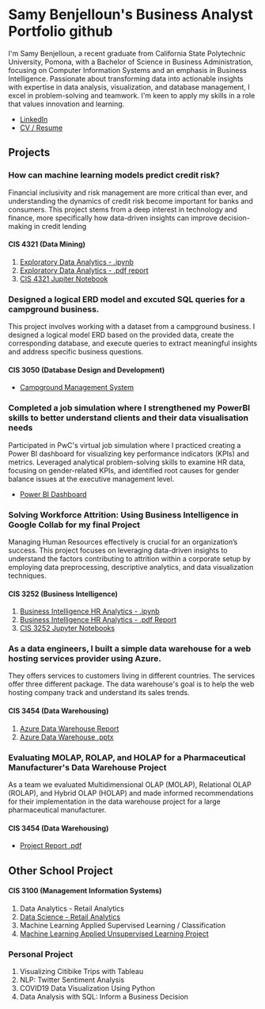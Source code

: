 # Samy Benjelloun's Business Analyst Portfolio github
I'm Samy Benjelloun, a recent graduate from California State Polytechnic University, Pomona, with a Bachelor of Science in Business Administration, focusing on Computer Information Systems and an emphasis in Business Intelligence. Passionate about transforming data into actionable insights with expertise in data analysis, visualization, and database management, I excel in problem-solving and teamwork. I'm keen to apply my skills in a role that values innovation and learning. 

- [LinkedIn](https://www.linkedin.com/in/samy-benjelloun/)
- [CV / Resume](link)
  
## Projects

### How can machine learning models predict credit risk?
Financial inclusivity and risk management are more critical than ever, and understanding the dynamics of credit risk become important for banks and consumers. This project stems from a deep interest in technology and finance, more specifically how data-driven insights can improve decision-making in credit lending
#### CIS 4321 (Data Mining)
1. [Exploratory Data Analytics - .ipynb](Samy_Benjelloun_Final_Project.ipynb)
2. [Exploratory Data Analytics - .pdf report](https://github.com/Titoro1/SamyBen/blob/5000005c21002d496fcf1634f0daddb65237d555/Samy_Benjelloun_FinalProject.pdf)
3. [CIS 4321 Jupiter Notebook](https://drive.google.com/drive/u/0/folders/1YEdJsOgrto6UwvY2L2aE9AaZgifp5QRP)


### Designed a logical ERD model and excuted SQL queries for a campground business.
This project involves working with a dataset from a campground business. I designed
a logical model ERD based on the provided data, create the corresponding database, and execute
queries to extract meaningful insights and address specific business questions.
#### CIS 3050 (Database Design and Development)
- [Campground Management System](https://github.com/Titoro1/SamyBen/blob/28120b6b52e17b1e8b18b5532d91c0fba23e430f/Campground%20Project%20-%20Benjelloun%20S.pdf)

### Completed a job simulation where I strengthened my PowerBI skills to better understand clients and their data visualisation needs
Participated in PwC's virtual job simulation where I practiced creating a Power BI dashboard for visualizing key performance indicators (KPIs) and metrics. Leveraged analytical problem-solving skills to examine HR data, focusing on gender-related KPIs, and identified root causes for gender balance issues at the executive management level.
- [Power BI Dashboard](https://github.com/Titoro1/SamyBen/blob/d0abc4cfa2303d5aca20324eed5c1ea9c200f257/HR%20KPI%20Power%20BI%20(1).pdf)


###  Solving Workforce Attrition: Using Business Intelligence in Google Collab for my final Project
Managing Human Resources effectively is crucial for an organization’s success. This project focuses on leveraging data-driven insights to understand the factors contributing to attrition within a corporate setup by employing data preprocessing, descriptive analytics, and data visualization techniques.
#### CIS 3252 (Business Intelligence)
1. [Business Intelligence HR Analytics - .ipynb](Final_Project_Benjelloun_Samy.ipynb)
2. [Business Intelligence HR Analytics - .pdf Report](https://github.com/Titoro1/SamyBen/blob/7703185069353c4c017e8c828e96f6c76b1eabaf/CIS%203252%20-%20Final%20Project%20Report%20-%20Benjelloun_Samy.pdf) 
3. [CIS 3252 Jupyter Notebooks](https://drive.google.com/drive/u/0/folders/1_N2Xls8uaYpP64GABGZPZXsLenJM3-bS)


### As a data engineers, I built a simple data warehouse for a web hosting services provider using Azure.
They offers services to customers living in different countries. The services offer three different package. The data warehouse's goal is to help the web hosting company track and understand its sales trends.
#### CIS 3454 (Data Warehousing)
1. [Azure Data Warehouse Report]()
2. [Azure Data Warehouse .pptx]()


### Evaluating MOLAP, ROLAP, and HOLAP for a Pharmaceutical Manufacturer's Data Warehouse Project
As a team we evaluated Multidimensional OLAP (MOLAP), Relational OLAP (ROLAP), and Hybrid OLAP (HOLAP) and made informed recommendations for their implementation in the data warehouse project for a large pharmaceutical manufacturer. 
#### CIS 3454 (Data Warehousing)
- [Project Report .pdf](Olap_Mini_project.pdf)

## Other School Project
#### CIS 3100 (Management Information Systems)
1. Data Analytics - Retail Analytics
2. [Data Science - Retail Analytics](Samy_Benjelloun_Project_5_6,_3100_ulta_quartiles.ipynb)
3. Machine Learning Applied Supervised Learning / Classification
4. [Machine Learning Applied Unsupervised Learning Project](Samy_Benjelloun_commodity_clusters+plotly.ipynb)


### Personal Project 
1. Visualizing Citibike Trips with Tableau
2. NLP: Twitter Sentiment Analysis
3. COVID19 Data Visualization Using Python
4. Data Analysis with SQL: Inform a Business Decision
